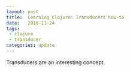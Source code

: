 ```yaml
---
layout: post
title:  Learning Clojure: Transducers how-to
date:   2016-11-24
tags:
 - clojure
 - transducer
categories: update
---
```



Transducers are an interesting concept.



